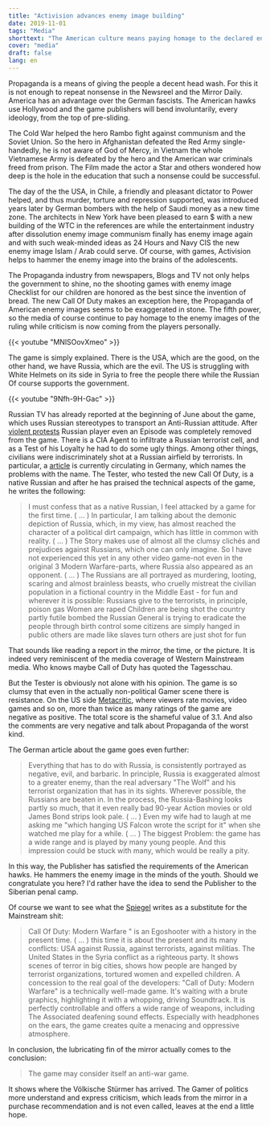 ```yaml
---
title: "Activision advances enemy image building"
date: 2019-11-01
tags: "Media"
shorttext: "The American culture means paying homage to the declared enemies of the government in Hollywood and games boosts Activision perverts."
cover: "media"
draft: false
lang: en
---
```


Propaganda is a means of giving the people a decent head wash. For this it is not enough to repeat nonsense in the Newsreel and the Mirror Daily. America has an advantage over the German fascists. The American hawks use Hollywood and the game publishers will bend involuntarily, every ideology, from the top of pre-sliding.

The Cold War helped the hero Rambo fight against communism and the Soviet Union. So the hero in Afghanistan defeated the Red Army single-handedly, he is not aware of God of Mercy, in Vietnam the whole Vietnamese Army is defeated by the hero and the American war criminals freed from prison. The Film made the actor a Star and others wondered how deep is the hole in the education that such a nonsense could be successful. 

The day of the the USA, in Chile, a friendly and pleasant dictator to Power helped, and thus murder, torture and repression supported, was introduced years later by German bombers with the help of Saudi money as a new time zone. The architects in New York have been pleased to earn $ with a new building of the WTC in the references are while the entertainment industry after dissolution enemy image communism finally has enemy image again and with such weak-minded ideas as 24 Hours and Navy CIS the new enemy image Islam / Arab could serve. Of course, with games, Activision helps to hammer the enemy image into the brains of the adolescents. 

The Propaganda industry from newspapers, Blogs and TV not only helps the government to shine, no the shooting games with enemy image Checklist for our children are honored as the best since the invention of bread. The new Call Of Duty makes an exception here, the Propaganda of American enemy images seems to be exaggerated in stone. The fifth power, so the media of course continue to pay homage to the enemy images of the ruling while criticism is now coming from the players personally.

{{< youtube "MNlSOovXmeo" >}}

The game is simply explained. There is the USA, which are the good, on the other hand, we have Russia, which are the evil. The US is struggling with White Helmets on its side in Syria to free the people there while the Russian Of course supports the government.

{{< youtube "9Nfh-9H-Gac" >}}

Russian TV has already reported at the beginning of June about the game, which uses Russian stereotypes to transport an Anti-Russian attitude. After [violent protests](https://gmbox.ru/materials/42340-missiya-ni-slova-po-russki-v-modern-warfare-2-mogla-bit-menee-krovavoy "Миссия 'Ни слова по-русски' в Modern Warfare 2 могла быть менее кровавой") Russian player even an Episode was completely removed from the game. There is a CIA Agent to infiltrate a Russian terrorist cell, and as a Test of his Loyalty he had to do some ugly things. Among other things, civilians were indiscriminately shot at a Russian airfield by terrorists. In particular, a [article](https://mein-mmo.de/cod-mw-russland-bashing/ "Als Shooter-Fan liebe ich CoD Modern Warfare – Als Russe blutet mein Herz") is currently circulating in Germany, which names the problems with the name. The Tester, who tested the new Call Of Duty, is a native Russian and after he has praised the technical aspects of the game, he writes the following:

> I must confess that as a native Russian, I feel attacked by a game for the first time. ( ... ) In particular, I am talking about the demonic depiction of Russia, which, in my view, has almost reached the character of a political dirt campaign, which has little in common with reality. ( ... ) The Story makes use of almost all the clumsy clichés and prejudices against Russians, which one can only imagine. So I have not experienced this yet in any other video game-not even in the original 3 Modern Warfare-parts, where Russia also appeared as an opponent. ( ... ) The Russians are all portrayed as murdering, looting, scaring and almost brainless beasts, who cruelly mistreat the civilian population in a fictional country in the Middle East - for fun and wherever it is possible:
> Russians give to the terrorists, in principle, poison gas
> Women are raped
> Children are being shot
> the country partly futile bombed
> the Russian General is trying to eradicate the people through birth control
> some citizens are simply hanged in public 
> others are made like slaves
> turn others are just shot for fun

That sounds like reading a report in the mirror, the time, or the picture. It is indeed very reminiscent of the media coverage of Western Mainstream media. Who knows maybe Call of Duty has quoted the Tagesschau.

But the Tester is obviously not alone with his opinion. The game is so clumsy that even in the actually non-political Gamer scene there is resistance. On the US side [Metacritic](https://www.metacritic.com/game/playstation-4/call-of-duty-modern-warfare/user-reviews "CALL OF DUTY: MODERN WARFARE"), where viewers rate movies, video games and so on, more than twice as many ratings of the game are negative as positive. The total score is the shameful value of 3.1. And also the comments are very negative and talk about Propaganda of the worst kind.

The German article about the game goes even further:

> Everything that has to do with Russia, is consistently portrayed as negative, evil, and barbaric. In principle, Russia is exaggerated almost to a greater enemy, than the real adversary "The Wolf" and his terrorist organization that has in its sights. Wherever possible, the Russians are beaten in. In the process, the Russia-Bashing looks partly so much, that it even really bad 90-year Action movies or old James Bond strips look pale. ( ... ) Even my wife had to laugh at me asking me "which hanging US Falcon wrote the script for it" when she watched me play for a while. ( ... ) The biggest Problem: the game has a wide range and is played by many young people. And this impression could be stuck with many, which would be really a pity.

In this way, the Publisher has satisfied the requirements of the American hawks. He hammers the enemy image in the minds of the youth. Should we congratulate you here? I'd rather have the idea to send the Publisher to the Siberian penal camp.

Of course we want to see what the [Spiegel](https://www.spiegel.de/netzwelt/games/call-of-duty-modern-warfare-im-test-der-egoshooter-ist-auserzaehlt-a-1293673.html "Der Egoshooter ist auserzählt") writes as a substitute for the Mainstream shit:

> Call Of Duty: Modern Warfare " is an Egoshooter with a history in the present time. ( ... ) this time it is about the present and its many conflicts: USA against Russia, against terrorists, against militias. The United States in the Syria conflict as a righteous party. It shows scenes of terror in big cities, shows how people are hanged by terrorist organizations, tortured women and expelled children. A concession to the real goal of the developers: "Call of Duty: Modern Warfare" is a technically well-made game. It's waiting with a brute graphics, highlighting it with a whopping, driving Soundtrack. It is perfectly controllable and offers a wide range of weapons, including The Associated deafening sound effects. Especially with headphones on the ears, the game creates quite a menacing and oppressive atmosphere.

In conclusion, the lubricating fin of the mirror actually comes to the conclusion:

> The game may consider itself an anti-war game.

It shows where the Völkische Stürmer has arrived. The Gamer of politics more understand and express criticism, which leads from the mirror in a purchase recommendation and is not even called, leaves at the end a little hope.
